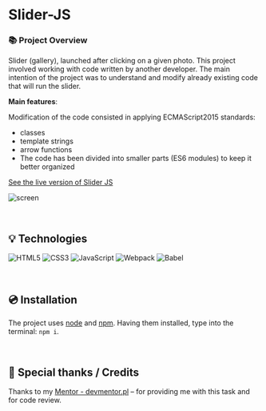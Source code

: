 

# Slider-JS

### :books: Project Overview 

Slider (gallery), launched after clicking on a given photo.
This project involved working with code written by another developer. The main intention of the project was to understand and modify
already existing code that will run the slider.

**Main features**:

Modification of the code consisted in applying ECMAScript2015 standards:
 - classes
 - template strings
 - arrow functions
 - The code has been divided into smaller parts (ES6 modules) to keep it better organized

[See the live version of Slider JS](https://ariadna1706.github.io/JS-Slider/build/index.html)

![screen](https://github.com/Ariadna1706/JS-Slider/blob/main/assets/img/img1.png)

&nbsp;

## 💡 Technologies

![HTML5](https://img.shields.io/badge/html5-%23E34F26.svg?style=for-the-badge&logo=html5&logoColor=white) ![CSS3](https://img.shields.io/badge/css3-%231572B6.svg?style=for-the-badge&logo=css3&logoColor=white) ![JavaScript](https://img.shields.io/badge/javascript-%23323330.svg?style=for-the-badge&logo=javascript&logoColor=%23F7DF1E) ![Webpack](https://img.shields.io/badge/webpack-%238DD6F9.svg?style=for-the-badge&logo=webpack&logoColor=black) ![Babel](https://img.shields.io/badge/Babel-F9DC3e?style=for-the-badge&logo=babel&logoColor=black)



&nbsp;

## 💿 Installation

The project uses [node](https://nodejs.org/en/) and [npm](https://www.npmjs.com/). Having them installed, type into the terminal: `npm i`.

&nbsp;

## 👏  Special thanks / Credits
Thanks to my [Mentor - devmentor.pl](https://devmentor.pl/) – for providing me with this task and for code review.

